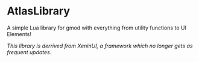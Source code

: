 # AtlasLibrary
A simple Lua library for gmod with everything from utility functions to UI Elements!

*This library is derrived from XeninUI, a framework which no longer gets as frequent updates.*